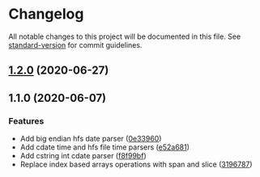 # Changelog

All notable changes to this project will be documented in this file. See [standard-version](https://github.com/conventional-changelog/standard-version) for commit guidelines.

## [1.2.0](http://nas/matt/Janda.Parsers.DateTime/compare/1.1.0...1.2.0) (2020-06-27)

## 1.1.0 (2020-06-07)


### Features

* Add big endian hfs date parser ([0e33960](http://nas/matt/Janda.Parsers.DateTime/commit/0e339609b1746fe96b2f3e8638d5a10787994777))
* Add cdate time and hfs file time parsers ([e52a681](http://nas/matt/Janda.Parsers.DateTime/commit/e52a6811bdd68af2670aaec24c8486fb470718d5))
* Add cstring int cdate parser ([f8f99bf](http://nas/matt/Janda.Parsers.DateTime/commit/f8f99bf8cdcb50d1e425a7082fdd3efcaa48dadc))
* Replace index based arrays operations with span and slice ([3196787](http://nas/matt/Janda.Parsers.DateTime/commit/3196787d46648e1eccb9f694d1434ca0122e2c33))
